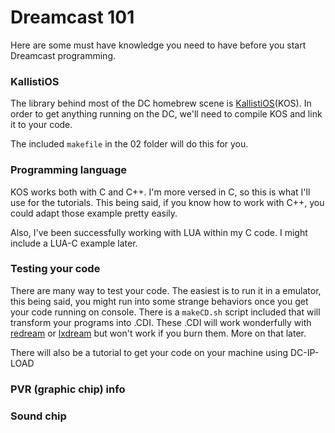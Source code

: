 # Dreamcast 101

Here are some must have knowledge you need to have before you start Dreamcast programming.

### KallistiOS

The library behind most of the DC homebrew scene is [KallistiOS](http://gamedev.allusion.net/softprj/kos/)(KOS).
In order to get anything running on the DC, we'll need to compile KOS and link it to your code.

The included `makefile` in the 02 folder will do this for you.

### Programming language

KOS works both with C and C++. I'm more versed in C, so this is what I'll use for the tutorials. This being said, if you know how to work with C++, you could adapt those example pretty easily.

Also, I've been successfully working with LUA within my C code. I might include a LUA-C example later.

### Testing your code

There are many way to test your code. The easiest is to run it in a emulator, this being said, you might run into some strange behaviors once you get your code running on console. There is a `makeCD.sh` script included that will transform your programs into .CDI. These .CDI will work wonderfully with [redream](https://redream.io) or [lxdream](http://www.lxdream.org/download.php) but won't work if you burn them. More on that later.

There will also be a tutorial to get your code on your machine using DC-IP-LOAD

### PVR (graphic chip) info

### Sound chip
